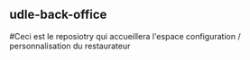## udle-back-office

#Ceci est le reposiotry qui accueillera l'espace configuration / personnalisation du restaurateur
